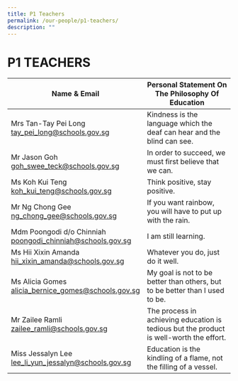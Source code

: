 ```yaml
---
title: P1 Teachers
permalink: /our-people/p1-teachers/
description: ""
---
```

# **P1 TEACHERS**

| Name & Email 	| Personal Statement On The Philosophy Of Education 	|
|---	|---	|
| Mrs Tan-Tay Pei Long<br>[tay_pei_long@schools.gov.sg](mailto:tay_pei_long@schools.gov.sg) 	| Kindness is the language which the deaf can hear and the blind can see. 	|
| Mr Jason Goh<br>[goh_swee_teck@schools.gov.sg](mailto:goh_swee_teck@schools.gov.sg) 	| In order to succeed, we must first believe that we can. 	|
| Ms Koh Kui Teng<br>[koh_kui_teng@schools.gov.sg](mailto:koh_kui_teng@schools.gov.sg) 	| Think positive, stay positive. 	|
|Mr Ng Chong Gee<br>[ng_chong_gee@schools.gov.sg](mailto:ng_chong_gee@schools.gov.sg) | If you want rainbow, you will have to put up with the rain. |
| Mdm Poongodi d/o Chinniah<br>[poongodi_chinniah@schools.gov.sg](mailto:poongodi_chinniah@schools.gov.sg) 	| I am still learning. 	|
| Ms Hii Xixin Amanda<br>[hii_xixin_amanda@schools.gov.sg](mailto:hii_xixin_amanda@schools.gov.sg) 	| Whatever you do, just do it well. 	|
| Ms Alicia Gomes <br>[alicia_bernice_gomes@schools.gov.sg](mailto:alicia_bernice_gomes@schools.gov.sg) 	| My goal is not to be better than others, but to be better than I used to be. 	|
| Mr Zailee Ramli <br>[zailee_ramli@schools.gov.sg](mailto:zailee_ramli@schools.gov.sg) 	| The process in achieving education is tedious but the product is well-worth the effort. 	|
| Miss Jessalyn Lee <br>[lee_li_yun_jessalyn@schools.gov.sg](mailto:lee_li_yun_jessalyn@schools.gov.sg) | Education is the kindling of a flame, not the filling of a vessel. 	|